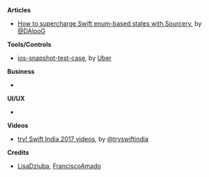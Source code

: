 **Articles**

* [How to supercharge Swift enum-based states with Sourcery](https://medium.com/flawless-app-stories/enums-and-sourcery-5da57cda473b), by [@DAlooG](https://twitter.com/DAlooG)

**Tools/Controls**

* [ios-snapshot-test-case](https://github.com/uber/ios-snapshot-test-case), by [Uber](https://twitter.com/uber)

**Business**

* 

**UI/UX**

* 

**Videos**

* [try! Swift India 2017 videos](https://www.youtube.com/watch?v=PM0NCE6iR5I&list=PLCl5NM4qD3u8NDaXbi3E4Wga0ShZqSxK6), by [@tryswiftindia](https://twitter.com/tryswiftindia)

**Credits**

* [LisaDziuba](https://github.com/lisadziuba), [FranciscoAmado](https://github.com/FranciscoAmado)
